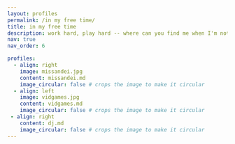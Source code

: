 ```yaml
---
layout: profiles
permalink: /in my free time/
title: in my free time
description: work hard, play hard -- where can you find me when I'm not doing research? 
nav: true
nav_order: 6

profiles:
  - align: right
    image: missandei.jpg
    content: missandei.md
    image_circular: false # crops the image to make it circular
  - align: left
    image: vidgames.jpg
    content: vidgames.md
    image_circular: false # crops the image to make it circular
 - align: right
    content: dj.md
    image_circular: false # crops the image to make it circular
---
```

